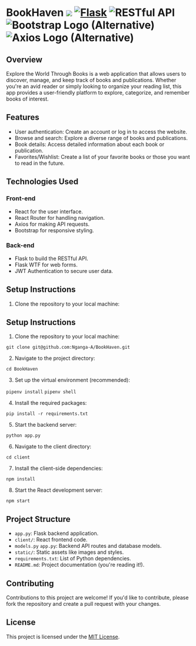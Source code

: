 # BookHaven  ![](https://img.shields.io/badge/Python-FFD43B?style=for-the-badge&logo=python&logoColor=blue) [![Flask](https://img.shields.io/badge/Flask-000000?style=for-the-badge&logo=flask&logoColor=white)](https://flask.palletsprojects.com/) ![RESTful API](https://img.shields.io/badge/RESTful%20API-0078D4?style=for-the-badge&logo=api&logoColor=white) ![Bootstrap Logo (Alternative)](https://img.shields.io/badge/Bootstrap-563D7C?style=for-the-badge&logo=bootstrap&logoColor=white) ![Axios Logo (Alternative)](https://img.shields.io/badge/Axios-0078D4?style=for-the-badge&logo=axios&logoColor=white)



## Overview

Explore the World Through Books is a web application that allows users to discover, manage, and keep track of books and publications. Whether you're an avid reader or simply looking to organize your reading list, this app provides a user-friendly platform to explore, categorize, and remember books of interest.


## Features

- User authentication: Create an account or log in to access the website.
- Browse and search: Explore a diverse range of books and publications.
- Book details: Access detailed information about each book or publication.
- Favorites/Wishlist: Create a list of your favorite books or those you want to read in the future.


## Technologies Used

### Front-end

- React for the user interface.
- React Router for handling navigation.
- Axios for making API requests.
- Bootstrap for responsive styling.

### Back-end

- Flask to build the RESTful API.
- Flask WTF for web forms.
- JWT Authentication to secure user data.

## Setup Instructions

1. Clone the repository to your local machine:

## Setup Instructions

1. Clone the repository to your local machine:

`git clone git@github.com:Nganga-A/BookHaven.git`

2. Navigate to the project directory:

`cd BookHaven`


3. Set up the virtual environment (recommended):

`pipenv install`
`pipenv shell`

4. Install the required packages:

  `pip install -r requirements.txt`


5. Start the backend server:

`python app.py`


6. Navigate to the client directory:

`cd client`


7. Install the client-side dependencies:

`npm install`


8. Start the React development server:

`npm start`


## Project Structure

- `app.py`: Flask backend application.
- `client/`: React frontend code.
- `models.py` `app.py`: Backend API routes and database models.
- `static/`: Static assets like images and styles.
- `requirements.txt`: List of Python dependencies.
- `README.md`: Project documentation (you're reading it!).

## Contributing

Contributions to this project are welcome! If you'd like to contribute, please fork the repository and create a pull request with your changes.

## License

This project is licensed under the [MIT License](LICENSE).

